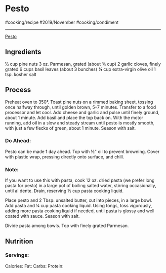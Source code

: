 # Pesto
#cooking/recipe #2019/November #cooking/condiment
- - - -
[Pesto](https://www.bonappetit.com/recipe/best-pesto)

## Ingredients
½ cup pine nuts
3 oz. Parmesan, grated (about ¾ cup)
2 garlic cloves, finely grated
6 cups basil leaves (about 3 bunches)
¾ cup extra-virgin olive oil
1 tsp. kosher salt

## Process
Preheat oven to 350°. Toast pine nuts on a rimmed baking sheet, tossing once halfway through, until golden brown, 5–7 minutes. Transfer to a food processor and let cool. Add cheese and garlic and pulse until finely ground, about 1 minute. Add basil and place the top back on. With the motor running, add oil in a slow and steady stream until pesto is mostly smooth, with just a few flecks of green, about 1 minute. Season with salt.

### Do Ahead:
Pesto can be made 1 day ahead. Top with ½" oil to prevent browning. Cover with plastic wrap, pressing directly onto surface, and chill.

### Note: 
If you want to use this with pasta, cook 12 oz. dried pasta (we prefer long pasta for pesto) in a large pot of boiling salted water, stirring occasionally, until al dente. Drain, reserving ½ cup pasta cooking liquid.

Place pesto and 2 Tbsp. unsalted butter, cut into pieces, in a large bowl. Add pasta and ¼ cup pasta cooking liquid. Using tongs, toss vigorously, adding more pasta cooking liquid if needed, until pasta is glossy and well coated with sauce. Season with salt.

Divide pasta among bowls. Top with finely grated Parmesan.

## Nutrition
### Servings:
Calories: 
Fat: 
Carbs: 
Protein: 
